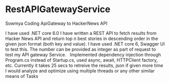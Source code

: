 # RestAPIGatewayService
Sowmya Coding ApiGateway to HackerNews API

I have used .NET core 6.0
I have written a REST API to fetch results from Hacker News API and return top n best stories in descending order in the given json format (both key and value).
I have used .NET core 6, Swagger UI to test this. The number can be provided as integer as part of request to test my API gateway Service.  
Implemented dependency injection through Program.cs instead of Startup.cs, used async, await, HTTPClient factory, etc. Currently it takes 25 secs to retreive the results, json if given more time I would analyze and optimize using multiple threads or any other similar means of Tasks
